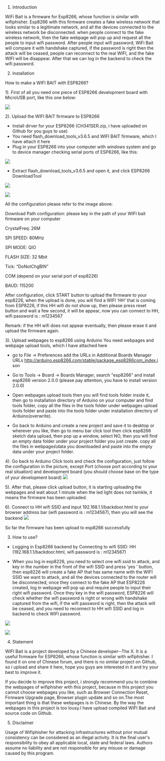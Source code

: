 

1. Introduction

WiFi Bait is a firmware for Esp8266, whose function is similar with wifiphisher. Esp8266 with this firmware creates a fake wireless network that looks similar to a legitimate network, and all the devices connected to the wireless network be disconnected. when people connect to the fake wireless network, then the fake webpage will pop up and request all the people to input wifi password. After people input wifi password, WiFi Bait will compare it with handshake captured, if the password is right then the attack will be ceased, people can reconnect to the real WIFI, and the fake WIFI will be disappear. After that we can log in the backend to check the wifi password.



2. Installation

How to make a WIFI BAIT with ESP8266?

1). First of all you need one piece of ESP8266 development board with
MicroUSB port, like this one below:

![](https://github.com/Delfino520/Pictures/blob/master/15063564774943.jpg)

2). Upload the WIFI BAIT firmware to ESP8266
* Install dirver for your ESP8266 (CH341SER.zip, i have uploaded on Github for you guys to use)
* You need flash_download_tools_v3.6.5 and WIFI BAIT firmware,
which I have attach it here
* Plug in your ESP8266 into your computer with windows system
and go to device manager checking serial ports of ESP8266, like
this:

![](https://github.com/Delfino520/Pictures/blob/master/15063566049135.png)

* Extract flash_download_tools_v3.6.5 and open it, and click
ESP8266 DownloadTool

![](https://github.com/Delfino520/Pictures/blob/master/15063566169652.png)

![](https://github.com/Delfino520/Pictures/blob/master/15063567062317.png)

All the configuration please refer to the image above:

Download Path configuration: please key in the path of your WIFI bait
firmware on your computer

CrystalFreq: 26M

SPI SPEED: 80MHz

SPI MODE: QIO

FLASH SIZE: 32 Mbit

Tick: “DoNotChgBIN”

COM (depend on your serial port of esp8226)

BAUD: 115200

After configuration, click START button to upload the firmware to your
esp8226, when the upload is done, you will find a WIFI ‘HH’ that is
coming from ESP8226, if this HH wifi do not show up, then please press
reset button and wait a few second, it will be appear, now you can
connect to HH, wifi password is : m1234567

Remark: if the HH wifi does not appear eventually, then please erase it
and upload the firmware again.



3). Upload webpages to esp8266 using Arduino
You need webpages and webpage upload tools, which I have
attached here

* go to File -> Preferences add the URLs in Additional Boards
Manager URLs
http://arduino.esp8266.com/stable/package_esp8266com_index.j
son

* Go to Tools -> Board -> Boards Manager, search "esp8266" and
install esp8266 version 2.0.0 (please pay attention, you have to 
install version 2.0.0)

* Open webpages upload tools then you will find tools folder inside
it, then go to installation directory of Arduino on your computer
and find tools folder, copy all the files in the tools folder under
webpages upload tools folder and paste into the tools folder
under installation directory of Arduino(overwrite).

* Go back to Arduino and create a new project and save it to
desktop or wherever you like, then go to menu bar click tool then
click esp8266 sketch data upload, then pop up a window, select
NO, then you will find an empty data folder under your project
folder you just create. copy all the files in webpages\data you
downloaded and paste into the empty data under your project
folder.

4). Go back to Arduino
Click tools and check the configuration, just follow the configuration
in the picture, except Port (choose port according to your real
situation) and development board (you should choose base on the
type of your development board)
![](https://github.com/Delfino520/Pictures/blob/master/15063571576506.png)

5). After that, please click upload button, it is starting uploading the
webpages and wait about 1 minute when the led light does not
twinkle, it means the firmware has been uploaded.

6). Connect to HH wifi SSID and input 192.168.1.1/backdoor.html to your
browser address bar (wifi password is : m1234567), then you will see the backend
![](https://github.com/Delfino520/Pictures/blob/master/BaiduShurufa_2018-10-16_21-31-57.png)

So far the firmware has been upload to esp8266 successfully


3. How to use?

* Logging in Esp8266 backend by Connecting to wifi SSID: HH 
(192.168.1.1/backdoor.html, wifi password is : m1234567)

* When you log in esp8226, you need to select one wifi ssid to attack,
and key in the number in the front of the wifi SSID and press ‘yes ’
button, then esp8226 will create a fake AP that has same name with
the WIFI SSID we want to attack, and all the devices connected to the
router will be disconnected, once they connect to the fake AP that
ESP8226 created, log in webpage will pop up and require people to
input their right wifi password. Once they key in the wifi password,
ESP8226 will check whether the wifi password is right or wrong with
handshake captured from the wifi, if the wifi password is right, then
the attack will be ceased, and you need to reconnect to HH wifi SSID
and log in backend to check WIFI password.  

![](http://image.3001.net/images/20170926/15063572156097.png!small)

![](http://image.3001.net/images/20170926/15063573181364.png!small)



4. Statement

WIFI Bait is a project developed by a Chinese developer--The X. It is a useful firmware for ESP8266, whose function is similar with wifiphisher. I found it on one of Chinese forum, and there is no similar project on Github, so i upload and share it here, hope you guys are interested in it and try your best to improve it.

If you decide to improve this project, i strongly recommend you to combine the webpages of wifiphisher with this project, because in this project you cannot choose webpages you like, such as Browser Connection Reset, Firmware Upgrade page, Browser plugin update and so on.The most important thing is that these webpages is in Chinese. By the way the webpages in this project is too lousy.I have upload compiled WIFI Bait and source code on Github.


5. Disclaimer

Usage of Wifiphisher for attacking infrastructures without prior mutual consistency can be considered as an illegal activity. It is the final user's responsibility to obey all applicable local, state and federal laws. Authors assume no liability and are not responsible for any misuse or damage caused by this program.
